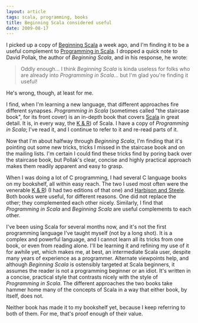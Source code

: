 ```yaml
---
layout: article
tags: scala, programming, books
title: Beginning Scala considered useful
date: 2009-08-17
---
```


I picked up a copy of [Beginning Scala][] a week ago, and I'm finding it to
be a useful complement to [Programming in Scala][]. I dropped a quick note
to David Pollak, the author of *Beginning Scala*, and in his response, he
wrote:

> Oddly enough... I think *Beginning Scala* is kinda useless for
> folks who are already into *Programming in Scala*... but I'm glad
> you're finding it useful!

He's wrong, though, at least for me.

I find, when I'm learning a new language, that different approaches fire
different synapses. *Programming in Scala* (sometimes called "the staircase
book", for its front cover) is an in-depth book that covers [Scala][] in
great detail. It is, in every way, the [K & R][]) of Scala. I have a
copy of *Programming in Scala*; I've read it, and I continue to refer to it
and re-read parts of it.

Now that I'm about halfway through *Beginning Scala*, I'm finding
that it's pointing out some new tricks, tricks I missed in the
staircase book and on the mailing lists. I'm certain I could find
these tricks find by poring back over the staircase book, but
Pollak's clear, concise and highly practical approach makes them
readily apparent and easy to grasp.

When I was doing a lot of C programming, I had several C language books on
my bookshelf, all within easy reach. The two I used most often were the
venerable [K & R][]) (I had two editions of that one) and
[Harbison and Steele][]. Both books were useful, for different reasons. One
did not replace the other; they complemented each other nicely. Similarly,
I find that *Programming in Scala* and *Beginning Scala* are useful
complements to each other.

I've been using Scala for several months now, and it's not the
first programming language I've taught myself (not by a long shot).
It is a complex and powerful language, and I cannot learn all its
tricks from one book, or even from reading alone. I'll be learning
it and refining my use of it for awhile yet, which makes me, at
best, an intermediate Scala user, despite many years of experience
as a programmer. Alternate viewpoints help, and although
*Beginning Scala* is ostensibly targeted at Scala beginners, it
assumes the reader is not a programming beginner or an idiot. It's
written in a concise, practical style that contrasts nicely with
the style of *Programming in Scala*. The different approaches the
two books take hammer home many of the concepts of Scala in a way
that either book, by itself, does not.

Neither book has made it to my bookshelf yet, because I keep
referring to both of them. For me, that's proof enough of their
value.

[Scala]: http://www.scala-lang.org/
[K & R]: http://en.wikipedia.org/wiki/The_C_Programming_Language_(book)
[Harbison and Steele]: http://www.careferencemanual.com/
[Beginning Scala]: http://apress.com/book/view/1430219890
[Programming in Scala]: http://www.artima.com/shop/programming_in_scala

